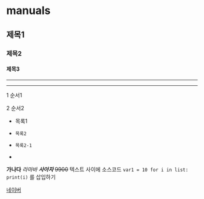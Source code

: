 # manuals
## 제목1
### 제목2
#### 제목3
---
***


1 순서1


2 순서2

+ 목록1
+     목록2
+     목록2-1

+
**가나다**
  *라마바*
    ***사아자***
    ~~9900~~
텍스트 사이에 소스코드 `var1 = 10 for i in list:  print(i)` 를 삽입하기

[네이버](http:www.naver.com)



